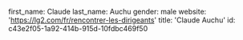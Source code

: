 first_name: Claude
last_name: Auchu
gender: male
website: 'https://lg2.com/fr/rencontrer-les-dirigeants'
title: 'Claude Auchu'
id: c43e2f05-1a92-414b-915d-10fdbc469f50
